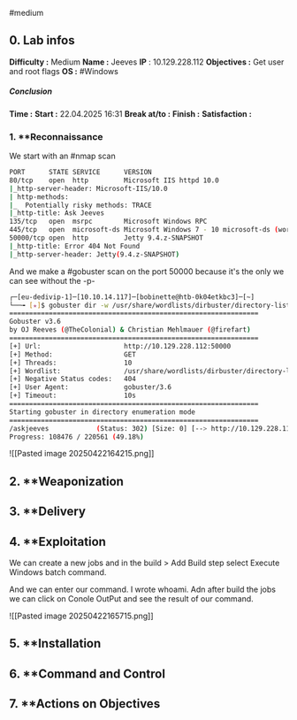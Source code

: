 #medium 

## 0. **Lab infos**

**Difficulty :** Medium
**Name :** Jeeves
**IP** : 10.129.228.112
**Objectives :** Get user and root flags
**OS :** #Windows

##### **Conclusion**
**Time :** 
	**Start :** 22.04.2025 16:31
	**Break at/to :** 
	**Finish :** 
**Satisfaction :**  
### 1. **Reconnaissance

We start with an #nmap scan

```BASH
PORT      STATE SERVICE      VERSION
80/tcp    open  http         Microsoft IIS httpd 10.0
|_http-server-header: Microsoft-IIS/10.0
| http-methods: 
|_  Potentially risky methods: TRACE
|_http-title: Ask Jeeves
135/tcp   open  msrpc        Microsoft Windows RPC
445/tcp   open  microsoft-ds Microsoft Windows 7 - 10 microsoft-ds (workgroup: WORKGROUP)
50000/tcp open  http         Jetty 9.4.z-SNAPSHOT
|_http-title: Error 404 Not Found
|_http-server-header: Jetty(9.4.z-SNAPSHOT)
```

And we make a #gobuster scan on the port 50000 because it's the only we can see without the -p-

```BASH
┌─[eu-dedivip-1]─[10.10.14.117]─[bobinette@htb-0k04etkbc3]─[~]
└──╼ [★]$ gobuster dir -w /usr/share/wordlists/dirbuster/directory-list-2.3-medium.txt -u http://10.129.228.112:50000
===============================================================
Gobuster v3.6
by OJ Reeves (@TheColonial) & Christian Mehlmauer (@firefart)
===============================================================
[+] Url:                     http://10.129.228.112:50000
[+] Method:                  GET
[+] Threads:                 10
[+] Wordlist:                /usr/share/wordlists/dirbuster/directory-list-2.3-medium.txt
[+] Negative Status codes:   404
[+] User Agent:              gobuster/3.6
[+] Timeout:                 10s
===============================================================
Starting gobuster in directory enumeration mode
===============================================================
/askjeeves            (Status: 302) [Size: 0] [--> http://10.129.228.112:50000/askjeeves/]
Progress: 108476 / 220561 (49.18%)
```

![[Pasted image 20250422164215.png]]


## 2. **Weaponization

## 3. **Delivery

## 4. **Exploitation

We can create a new jobs and in the build > Add Build step select Execute Windows batch command.

And we can enter our command. I wrote whoami.
Adn after build the jobs we can click on Conole OutPut and see the result of our command.

![[Pasted image 20250422165715.png]]

## 5. **Installation

## 6. **Command and Control

## 7. **Actions on Objectives

